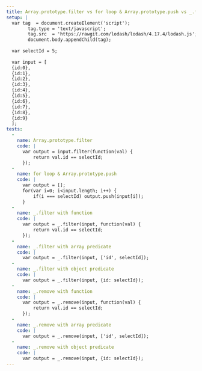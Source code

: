 ```yaml
---
title: Array.prototype.filter vs for loop & Array.prototype.push vs _.filter with function vs _.filter with array predicate vs _.filter with object predicate vs _.remove with function vs _.remove with array predicate vs _.remove with object predicate
setup: |
  var tag  = document.createElement('script');
        tag.type = 'text/javascript';
        tag.src  = 'https://rawgit.com/lodash/lodash/4.17.4/lodash.js';
        document.body.appendChild(tag);
  
  var selectId = 5;
  
  var input = [
  {id:0},
  {id:1},
  {id:2},
  {id:3},
  {id:4},
  {id:5},
  {id:6},
  {id:7},
  {id:8},
  {id:9}
  ];
tests:
  -
    name: Array.prototype.filter
    code: |
      var output = input.filter(function(val) {
          return val.id == selectId;
      });
  -
    name: for loop & Array.prototype.push
    code: |
      var output = [];
      for(var i=0; i<input.length; i++) {
          if(i === selectId) output.push(input[i]);
      }
  -
    name: _.filter with function
    code: |
      var output = _.filter(input, function(val) {
          return val.id == selectId;
      });
  -
    name: _.filter with array predicate
    code: |
      var output = _.filter(input, ['id', selectId]);
  -
    name: _.filter with object predicate
    code: |
      var output = _.filter(input, {id: selectId});
  -
    name: _.remove with function
    code: |
      var output = _.remove(input, function(val) {
          return val.id == selectId;
      });
  -
    name: _.remove with array predicate
    code: |
      var output = _.remove(input, ['id', selectId]);
  -
    name: _.remove with object predicate
    code: |
      var output = _.remove(input, {id: selectId});
---
```


